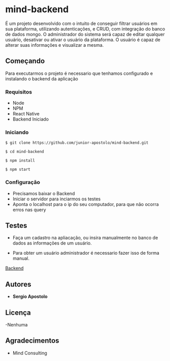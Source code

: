 # mind-backend


É um projeto desenvolvido com o intuito de conseguir filtrar usuários em sua plataforma, utilizando autenticações, e CRUD, com integração do banco de dados mongo.
O administrador do sistema será capaz de editar qualquer usuário, desativar ou ativar o usuário da plataforma.
O usuário é capaz de alterar suas informações e visualizar a mesma.
## Começando

 

Para executarmos o projeto é necessario que tenhamos configurado e instalando o backend da aplicação

 

### Requisitos

 - Node
 - NPM
 - React Native
 - Backend Iniciado
 
### Iniciando 
```
$ git clone https://github.com/junior-apostolo/mind-backend.git
```
```
$ cd mind-backend
```
```
$ npm install
```
```
$ npm start 
```

### Configuração

- Precisamos baixar o Backend 
- Iniciar o servidor para inciarmos os testes
- Aponta o localhost para o ip do seu computador, para que não ocorra erros nas query

 


## Testes

 

- Faça um cadastro na apliacação, ou insira manualmente no banco de dados as informações de um usuário.

 

- Para obter um  usuário administrador é necessario fazer isso de forma manual.

 

[Backend](https://github.com/junior-apostolo/mind-backend/)

 

## Autores

 

* **Sergio Apostolo**

 

## Licença
 
 -Nenhuma

 

## Agradecimentos

 

* Mind Consulting
 
